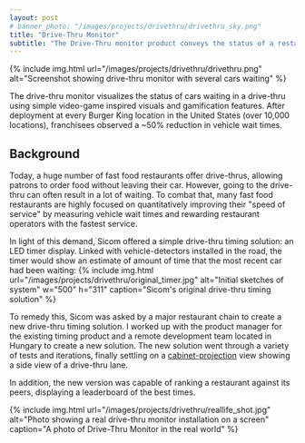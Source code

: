 ```yaml
---
layout: post
# banner_photo: "/images/projects/drivethru/drivethru_sky.png"
title: "Drive-Thru Monitor"
subtitle: "The Drive-Thru monitor product conveys the status of a restaurant's drive-thru in a highly visual way."
---
```


{% include img.html
  url="/images/projects/drivethru/drivethru.png"
  alt="Screenshot showing drive-thru monitor with several cars waiting"
%}

The drive-thru monitor visualizes the status of cars waiting in a drive-thru using simple video-game inspired visuals and gamification features. After deployment at every Burger King location in the United States (over 10,000 locations), franchisees observed a ~50% reduction in vehicle wait times.


<!-- * TOC
{:toc} -->


## Background

Today, a huge number of fast food restaurants offer drive-thrus, allowing patrons to order food without leaving their car. However, going to the drive-thru can often result in a lot of waiting. To combat that, many fast food restaurants are highly focused on quantitatively improving their "speed of service" by measuring vehicle wait times and rewarding restaurant operators with the fastest service.

In light of this demand, Sicom offered a simple drive-thru timing solution: an LED timer display. Linked with vehicle-detectors installed in the road, the timer would show an estimate of amount of time that the most recent car had been waiting:
{% include img.html
  url="/images/projects/drivethru/original_timer.jpg"
  alt="Initial sketches of system" w="500" h="311"
  caption="Sicom's original drive-thru timing solution"
%}

To remedy this, Sicom was asked by a major restaurant chain to create a new drive-thru timing solution. I worked up with the product manager for the existing timing product and a remote development team located in Hungary to create a new solution. The new solution went through a variety of tests and iterations, finally settling on a [cabinet-projection](https://en.wikipedia.org/wiki/Oblique_projection#Cabinet_projection) view showing a side view of a drive-thru lane.

In addition, the new version was capable of ranking a restaurant against its peers, displaying a leaderboard of the best times.

<!-- ## Early version

{% include img.html
  url="/images/projects/drivethru/shot_day.jpg"
  alt="Screenshot showing drive-thru from above, with several cars visible"
  caption="An older iteration of Drive-Thru monitor, showing the ultimately-scrapped top-down view"
%} -->


{% include img.html
  url="/images/projects/drivethru/reallife_shot.jpg"
  alt="Photo showing a real drive-thru monitor installation on a screen"
  caption="A photo of Drive-Thru Monitor in the real world"
%}

<!-- ## Conclusions -->

